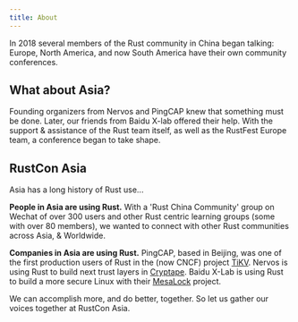 ```yaml
---
title: About
---
```


In 2018 several members of the Rust community in China began talking: Europe, North America, and now South America have their own community conferences.

## What about Asia?

Founding organizers from Nervos and PingCAP knew that something must be done. Later, our friends from Baidu X-lab offered their help. With the support & assistance of the Rust team itself, as well as the RustFest Europe team, a conference began to take shape.

## RustCon Asia

Asia has a long history of Rust use...

**People in Asia are using Rust.** With a 'Rust China Community' group on Wechat of over 300 users and other Rust centric learning groups (some with over 80 members), we wanted to connect with other Rust communities across Asia, & Worldwide.

**Companies in Asia are using Rust.** PingCAP, based in Beijing, was one of the first production users of Rust in the (now CNCF) project [TiKV](http://tikv.org/). Nervos is using Rust to build next trust layers in [Cryptape](https://www.cryptape.com/#/). Baidu X-Lab is using Rust to build a more secure Linux with their [MesaLock](https://github.com/mesalock-linux/) project.

We can accomplish more, and do better, together. So let us gather our voices together at RustCon Asia.
